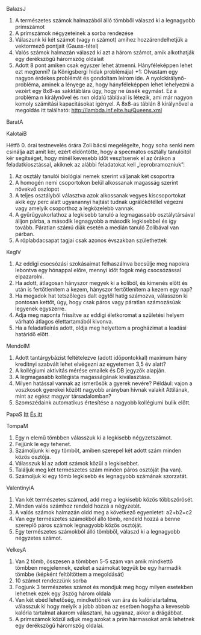 BalazsJ

1. A természetes számok halmazából álló tömbből válaszd ki a legnagyobb prímszámot 
2. A prímszámok négyzeteinek a sorba rendezése 
3. Válaszunk ki két számot (vagy n számot) amihez hozzárendelhetjük a vektormező pontjait (Gauss-tétel)
4. Valós számok halmazán válaszd ki azt a három számot, amik alkothatják egy derékszögű háromszög oldalait
5. Adott 8 pont amiken csak egyszer lehet átmenni. Hányféleképpen lehet ezt megtenni? (a Königsbergi hidak problémája)
+1: Olvastam egy nagyon érdekes problémát és gondoltam leírom ide. A nyolckirálynő-probléma, aminek a lényege az, hogy hányféleképpen lehet lehelyezni a vezért egy 8x8-as sakktáblára úgy, hogy ne üssék egymást. Ez a probléma n királynővel és nxn oldalú táblával is létezik, ami már nagyon komoly számítási kapacitásokat igényel. 
A 8x8-as táblán 8 királynővel a megoldás itt található: http://lambda.inf.elte.hu/Queens.xml

BaratA

KalotaiB

Hétfő 0. órai testnevelés órára Zoli bácsi megelégelte, hogy soha senki nem csinálja azt amit kér, ezért eldöntötte, hogy a specmatos osztálly tanulóitól kér segítséget, hogy minél kevesebb időt veszítsenek el az órákon a feladatkiosztással, akiknek az alábbi feladatokat kell „leprobramozniuk”:
1. Az osztály tanulói biológiai nemek szerint váljanak két csoportra
2. A homogén nemi csoportokon belül alkossanak magasság szerint növekvő oszlopot
3. A teljes osztályból választva azok alkossanak vegyes kiscsoportokat akik egy perc alatt ugyanannyi hajtást tudnak ugrálókötéllel végezni vagy amelyik csoporthoz a legközelebb vannak.
4. A gyűrűgyakorlathoz a legkisebb tanuló a legmagassabb osztálytársával álljon párba, a második legnagyobb a második legkisebbel és így tovább. Páratlan számú diák esetén a medián tanuló Zolibával van párban.
5. A röplabdacsapat tagjai csak azonos évszakban születhettek

KeglV

1.	Az eddigi csocsózási szokásaimat felhaszálnva becsülje meg napokra lebontva egy hónappal előre, mennyi időt fogok még csocsózással elpazarolni.
2.	Ha adott, átlagosan hányszor megyek ki a koliból, és kimenés előtt és után is fertőtlenítem a kezem, hányszor fertőtlenítem a kezem egy nap?
3.	Ha megadok hat tetszőleges dalt egytől hatig számozva, válasszon ki pontosan kettőt, úgy, hogy csak páros vagy páratlan számozásúak legyenek egyszerre. 
4.	Adja meg naponta frissítve az eddigi életkoromat a születési helyem várható átlagos élettartamából kivonva.
5.	Ha a feladatleírás adott, oldja meg helyettem a progházimat a leadási határidő előtt.

MendolM

1. Adott tantárgybázist feltételezve (adott időpontokkal) maximum hány kreditnyi szabvált lehet elvégezni az egyetemen 3,5 év alatt?
2. A kollégiumi aktivitás mérése emailek és DB jegyzők alapján.
3. A legmagasabb kollégista magasságának kiválasztása.
4. Milyen hatással vannak az ismerősök a gyerek nevére? Például: vajon a voszkosok gyerekei között nagyobb arányban hívnak valakit Attilának, mint az egész magyar társadalomban?
5. Szomszédaink automatikus értesítése a nagyobb kollégiumi bulik előtt.

PapaS
[Itt](Members/PapS/02_specification_pairing/I_1.jpeg)
[És itt](Members/PapS/02_specification_pairing/I_2.jpeg)

TompaM

1. Egy n elemű tömbben válasszuk ki a legkisebb négyzetszámot.
2. Fejjünk le egy tehenet.
3. Számoljunk ki egy tömböt, amiben szerepel két adott szám minden közös osztója.
4. Válasszuk ki az adott számok közül a legkisebbet.
5. Találjuk meg két természetes szám minden páros osztóját (ha van).
6. Számoljuk ki egy tömb legkisebb és legnagyobb számának szorzatát. 

ValentinyiA

1. Van két természetes számod, add meg a legkisebb közös többszörösét. 
2. Minden valós számhoz rendeld hozzá a négyzetét.
3. A valós számok halmazán oldd meg a következő egyenletet: a2+b2=c2
4. Van egy természetes számokból álló tömb, rendeld hozzá a benne szereplő páros számok legnagyobb közös osztóját.
5. Egy természetes számokból álló tömbből, válaszd ki a legnagyobb négyzetes számot.

VelkeyA

1. Van 2 tömb, összesen a tömbben 5-5 szám van amik mindkettő tömbben megjelennek, ezeket a számokat tegyük be egy harmadik tömbbe (képként feltöltöttem a megoldását)
2. 10 számot rendezzünk sorba
3. Fogjunk 3 természetes számot és mondjuk meg hogy milyen esetekben lehetnek ezek egy 3szög három oldala
4. Van két ebéd lehetőség, mindkettőnek van ára és kalóriatartalma, válasszuk ki hogy melyik a jobb abban az esetben hogyha a kevesebb kalória tartalmat akarom választani, ha ugyanaz, akkor a drágábbat.
5. A prímszámok közül adjuk meg azokat a prím hármasokat amik lehetnek egy derékszögű háromszög oldalai.



